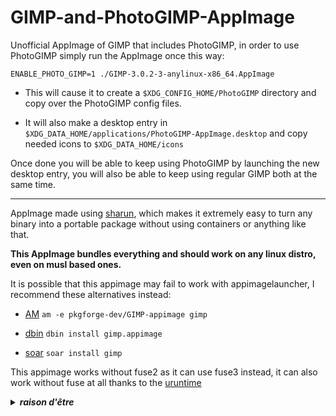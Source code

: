 # GIMP-and-PhotoGIMP-AppImage

Unofficial AppImage of GIMP that includes PhotoGIMP, in order to use PhotoGIMP simply run the AppImage once this way: 

```
ENABLE_PHOTO_GIMP=1 ./GIMP-3.0.2-3-anylinux-x86_64.AppImage
```

* This will cause it to create a `$XDG_CONFIG_HOME/PhotoGIMP` directory and copy over the PhotoGIMP config files.

* It will also make a desktop entry in `$XDG_DATA_HOME/applications/PhotoGIMP-AppImage.desktop` and copy needed icons to `$XDG_DATA_HOME/icons`

Once done you will be able to keep using PhotoGIMP by launching the new desktop entry, you will also be able to keep using regular GIMP both at the same time.  

----------------------------------------

AppImage made using [sharun](https://github.com/VHSgunzo/sharun), which makes it extremely easy to turn any binary into a portable package without using containers or anything like that.

**This AppImage bundles everything and should work on any linux distro, even on musl based ones.**

It is possible that this appimage may fail to work with appimagelauncher, I recommend these alternatives instead: 

* [AM](https://github.com/ivan-hc/AM) `am -e pkgforge-dev/GIMP-appimage gimp`

* [dbin](https://github.com/xplshn/dbin) `dbin install gimp.appimage`

* [soar](https://github.com/pkgforge/soar) `soar install gimp`

This appimage works without fuse2 as it can use fuse3 instead, it can also work without fuse at all thanks to the [uruntime](https://github.com/VHSgunzo/uruntime)

<details>
  <summary><b><i>raison d'être</i></b></summary>
    <img src="https://github.com/user-attachments/assets/d40067a6-37d2-4784-927c-2c7f7cc6104b" alt="Inspiration Image">
  </a>
</details>

